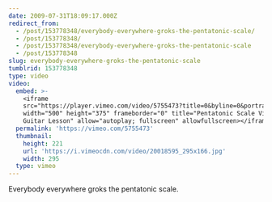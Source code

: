 ```yaml
---
date: 2009-07-31T18:09:17.000Z
redirect_from:
  - /post/153778348/everybody-everywhere-groks-the-pentatonic-scale/
  - /post/153778348/
  - /post/153778348/everybody-everywhere-groks-the-pentatonic-scale
  - /post/153778348
slug: everybody-everywhere-groks-the-pentatonic-scale
tumblrid: 153778348
type: video
video:
  embed: >-
    <iframe
    src="https://player.vimeo.com/video/5755473?title=0&byline=0&portrait=0&app_id=122963"
    width="500" height="375" frameborder="0" title="Pentatonic Scale Video
    Guitar Lesson" allow="autoplay; fullscreen" allowfullscreen></iframe>
  permalink: 'https://vimeo.com/5755473'
  thumbnail:
    height: 221
    url: 'https://i.vimeocdn.com/video/20018595_295x166.jpg'
    width: 295
  type: vimeo
---
```

<p>Everybody everywhere groks the pentatonic scale.</p>
